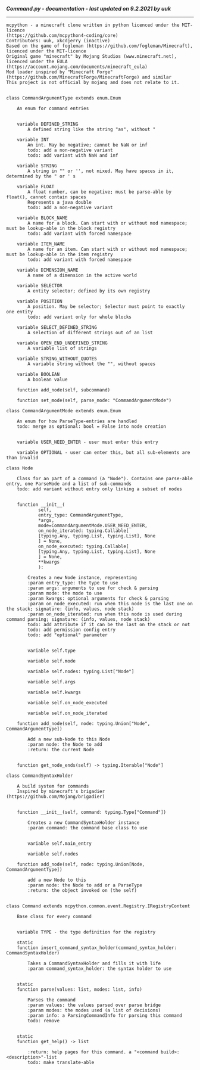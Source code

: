 ***Command.py - documentation - last updated on 9.2.2021 by uuk***
___

    mcpython - a minecraft clone written in python licenced under the MIT-licence 
    (https://github.com/mcpython4-coding/core)
    Contributors: uuk, xkcdjerry (inactive)
    Based on the game of fogleman (https://github.com/fogleman/Minecraft), licenced under the MIT-licence
    Original game "minecraft" by Mojang Studios (www.minecraft.net), licenced under the EULA
    (https://account.mojang.com/documents/minecraft_eula)
    Mod loader inspired by "Minecraft Forge" (https://github.com/MinecraftForge/MinecraftForge) and similar
    This project is not official by mojang and does not relate to it.


    class CommandArgumentType extends enum.Enum
        
        An enum for command entries


        variable DEFINED_STRING
            A defined string like the string "as", without "

        variable INT
            An int. May be negative; cannot be NaN or inf
            todo: add a non-negative variant
            todo: add variant with NaN and inf

        variable STRING
            A string in "" or '', not mixed. May have spaces in it, determined by the " or ' s

        variable FLOAT
            A float number, can be negative; must be parse-able by float(), cannot contain spaces
            Represents a java double
            todo: add a non-negative variant

        variable BLOCK_NAME
            A name for a block. Can start with or without mod namespace; must be lookup-able in the block registry
            todo: add variant with forced namespace

        variable ITEM_NAME
            A name for an item. Can start with or without mod namespace; must be lookup-able in the item registry
            todo: add variant with forced namespace

        variable DIMENSION_NAME
            A name of a dimension in the active world

        variable SELECTOR
            A entity selector; defined by its own registry

        variable POSITION
            A position. May be selector; Selector must point to exactly one entity
            todo: add variant only for whole blocks

        variable SELECT_DEFINED_STRING
            A selection of different strings out of an list

        variable OPEN_END_UNDEFINED_STRING
            A variable list of strings

        variable STRING_WITHOUT_QUOTES
            A variable string without the "", without spaces

        variable BOOLEAN
            A boolean value

        function add_node(self, subcommand)

        function set_mode(self, parse_mode: "CommandArgumentMode")

    class CommandArgumentMode extends enum.Enum
        
        An enum for how ParseType-entries are handled
        todo: merge as optional: bool = False into node creation


        variable USER_NEED_ENTER - user must enter this entry

        variable OPTIONAL - user can enter this, but all sub-elements are than invalid

    class Node
        
        Class for an part of a command (a "Node"). Contains one parse-able entry, one ParseMode and a list of sub-commands
        todo: add variant without entry only linking a subset of nodes


        function __init__(
                self,
                entry_type: CommandArgumentType,
                *args,
                mode=CommandArgumentMode.USER_NEED_ENTER,
                on_node_iterated: typing.Callable[
                [typing.Any, typing.List, typing.List], None
                ] = None,
                on_node_executed: typing.Callable[
                [typing.Any, typing.List, typing.List], None
                ] = None,
                **kwargs
                ):
            
            Creates a new Node instance, representing
            :param entry_type: the type to use
            :param args: arguments to use for check & parsing
            :param mode: the mode to use
            :param kwargs: optional arguments for check & parsing
            :param on_node_executed: run when this node is the last one on the stack; signature: (info, values, node stack)
            :param on_node_iterated: run when this node is used during command parsing; signature: (info, values, node stack)
            todo: add attribute if it can be the last on the stack or not
            todo: add permission config entry
            todo: add "optional" parameter


            variable self.type

            variable self.mode

            variable self.nodes: typing.List["Node"]

            variable self.args

            variable self.kwargs

            variable self.on_node_executed

            variable self.on_node_iterated

        function add_node(self, node: typing.Union["Node", CommandArgumentType])
            
            Add a new sub-Node to this Node
            :param node: the Node to add
            :return: the current Node


        function get_node_ends(self) -> typing.Iterable["Node"]

    class CommandSyntaxHolder
        
        A build system for commands
        Inspired by minecraft's brigadier (https://github.com/Mojang/brigadier)


        function __init__(self, command: typing.Type["Command"])
            
            Creates a new CommandSyntaxHolder instance
            :param command: the command base class to use


            variable self.main_entry

            variable self.nodes

        function add_node(self, node: typing.Union[Node, CommandArgumentType])
            
            add a new Node to this
            :param node: the Node to add or a ParseType
            :return: the object invoked on (the self)


    class Command extends mcpython.common.event.Registry.IRegistryContent
        
        Base class for every command


        variable TYPE - the type definition for the registry

        static
        function insert_command_syntax_holder(command_syntax_holder: CommandSyntaxHolder)
            
            Takes a CommandSyntaxHolder and fills it with life
            :param command_syntax_holder: the syntax holder to use


        static
        function parse(values: list, modes: list, info)
            
            Parses the command
            :param values: the values parsed over parse bridge
            :param modes: the modes used (a list of decisions)
            :param info: a ParsingCommandInfo for parsing this command
            todo: remove


        static
        function get_help() -> list
            
            :return: help pages for this command. a "<command build>: <description>"-list
            todo: make translate-able
